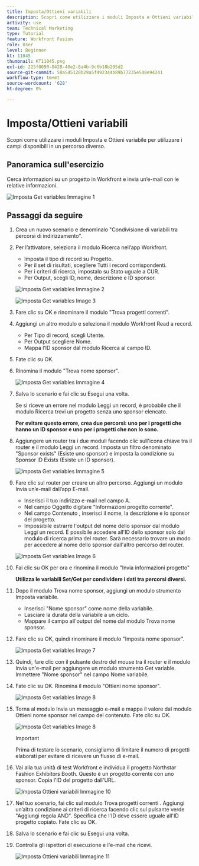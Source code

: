 ```yaml
---
title: Imposta/Ottieni variabili
description: Scopri come utilizzare i moduli Imposta e Ottieni variabile per utilizzare i campi disponibili in un percorso diverso.
activity: use
team: Technical Marketing
type: Tutorial
feature: Workfront Fusion
role: User
level: Beginner
kt: 11045
thumbnail: KT11045.png
exl-id: 225f0090-0428-40e2-8a4b-9c6b18b205d2
source-git-commit: 58a545120b29a5f492344b89b77235e548e94241
workflow-type: tm+mt
source-wordcount: '628'
ht-degree: 0%

---
```


# Imposta/Ottieni variabili

Scopri come utilizzare i moduli Imposta e Ottieni variabile per utilizzare i campi disponibili in un percorso diverso.

## Panoramica sull&#39;esercizio

Cerca informazioni su un progetto in Workfront e invia un’e-mail con le relative informazioni.

![Imposta Get variables Immagine 1](../12-exercises/assets/set-get-variables-walkthrough-1.png)

## Passaggi da seguire

1. Crea un nuovo scenario e denominalo &quot;Condivisione di variabili tra percorsi di indirizzamento&quot;.
1. Per l’attivatore, seleziona il modulo Ricerca nell’app Workfront.

   + Imposta il tipo di record su Progetto.
   + Per il set di risultati, scegliere Tutti i record corrispondenti.
   + Per i criteri di ricerca, impostalo su Stato uguale a CUR.
   + Per Output, scegli ID, nome, descrizione e ID sponsor.

   ![Imposta Get variables Immagine 2](../12-exercises/assets/set-get-variables-walkthrough-2.png)

   ![Imposta Get variables Image 3](../12-exercises/assets/set-get-variables-walkthrough-3.png)

1. Fare clic su OK e rinominare il modulo &quot;Trova progetti correnti&quot;.
1. Aggiungi un altro modulo e seleziona il modulo Workfront Read a record.

   + Per Tipo di record, scegli Utente.
   + Per Output scegliere Nome.
   + Mappa l’ID sponsor dal modulo Ricerca al campo ID.

1. Fate clic su OK.
1. Rinomina il modulo &quot;Trova nome sponsor&quot;.

   ![Imposta Get variables Immagine 4](../12-exercises/assets/set-get-variables-walkthrough-4.png)

1. Salva lo scenario e fai clic su Esegui una volta.

   Se si riceve un errore nel modulo Leggi un record, è probabile che il modulo Ricerca trovi un progetto senza uno sponsor elencato.

   **Per evitare questo errore, crea due percorsi: uno per i progetti che hanno un ID sponsor e uno per i progetti che non lo sono.**

1. Aggiungere un router tra i due moduli facendo clic sull&#39;icona chiave tra il router e il modulo Leggi un record. Imposta un filtro denominato &quot;Sponsor exists&quot; (Esiste uno sponsor) e imposta la condizione su Sponsor ID Exists (Esiste un ID sponsor).

   ![Imposta Get variables Immagine 5](../12-exercises/assets/set-get-variables-walkthrough-5.png)

1. Fare clic sul router per creare un altro percorso. Aggiungi un modulo Invia un’e-mail dall’app E-mail.

   + Inserisci il tuo indirizzo e-mail nel campo A.
   + Nel campo Oggetto digitare &quot;Informazioni progetto corrente&quot;.
   + Nel campo Contenuto , inserisci il nome, la descrizione e lo sponsor del progetto.
   + Impossibile estrarre l&#39;output del nome dello sponsor dal modulo Leggi un record. È possibile accedere all&#39;ID dello sponsor solo dal modulo di ricerca prima del router. Sarà necessario trovare un modo per accedere al nome dello sponsor dall&#39;altro percorso del router.

   ![Imposta Get variables Image 6](../12-exercises/assets/set-get-variables-walkthrough-6.png)

1. Fai clic su OK per ora e rinomina il modulo &quot;Invia informazioni progetto&quot;

   **Utilizza le variabili Set/Get per condividere i dati tra percorsi diversi.**

1. Dopo il modulo Trova nome sponsor, aggiungi un modulo strumento Imposta variabile.

   + Inserisci &quot;Nome sponsor&quot; come nome della variabile.
   + Lasciare la durata della variabile a un ciclo.
   + Mappare il campo all&#39;output del nome dal modulo Trova nome sponsor.

1. Fare clic su OK, quindi rinominare il modulo &quot;Imposta nome sponsor&quot;.

   ![Imposta Get variables Image 7](../12-exercises/assets/set-get-variables-walkthrough-7.png)

1. Quindi, fare clic con il pulsante destro del mouse tra il router e il modulo Invia un&#39;e-mail per aggiungere un modulo strumento Get variable. Immettere &quot;Nome sponsor&quot; nel campo Nome variabile.
1. Fate clic su OK. Rinomina il modulo &quot;Ottieni nome sponsor&quot;.

   ![Imposta Get variables Image 8](../12-exercises/assets/set-get-variables-walkthrough-8.png)

1. Torna al modulo Invia un messaggio e-mail e mappa il valore dal modulo Ottieni nome sponsor nel campo del contenuto. Fate clic su OK.

   ![Imposta Get variables Image 8](../12-exercises/assets/set-get-variables-walkthrough-8.png)

   >[!IMPORTANT]
   >
   >Prima di testare lo scenario, consigliamo di limitare il numero di progetti elaborati per evitare di ricevere un flusso di e-mail.

1. Vai alla tua unità di test Workfront e individua il progetto Northstar Fashion Exhibitors Booth. Questo è un progetto corrente con uno sponsor. Copia l&#39;ID del progetto dall&#39;URL.

   ![Imposta Ottieni variabili Immagine 10](../12-exercises/assets/set-get-variables-walkthrough-10.png)

1. Nel tuo scenario, fai clic sul modulo Trova progetti correnti . Aggiungi un’altra condizione ai criteri di ricerca facendo clic sul pulsante verde &quot;Aggiungi regola AND&quot;. Specifica che l&#39;ID deve essere uguale all&#39;ID progetto copiato. Fate clic su OK.
1. Salva lo scenario e fai clic su Esegui una volta.
1. Controlla gli ispettori di esecuzione e l&#39;e-mail che ricevi.

   ![Imposta Ottieni variabili Immagine 11](../12-exercises/assets/set-get-variables-walkthrough-11.png)
